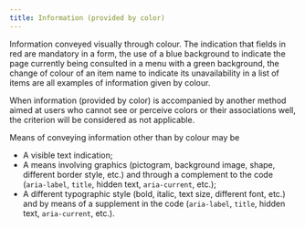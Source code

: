 ```yaml
---
title: Information (provided by color)
---
```


Information conveyed visually through colour. The indication that fields in red are mandatory in a form, the use of a blue background to indicate the page currently being consulted in a menu with a green background, the change of colour of an item name to indicate its unavailability in a list of items are all examples of information given by colour.

When information (provided by color) is accompanied by another method aimed at users who cannot see or perceive colors or their associations well, the criterion will be considered as not applicable.

Means of conveying information other than by colour may be

- A visible text indication;
- A means involving graphics (pictogram, background image, shape, different border style, etc.) and through a complement to the code (`aria-label`, `title`, hidden text, `aria-current`, etc.);
- A different typographic style (bold, italic, text size, different font, etc.) and by means of a supplement in the code (`aria-label`, `title`, hidden text, `aria-current`, etc.).
